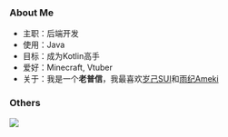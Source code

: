 ### About Me
- 主职：后端开发
- 使用：Java
- 目标：成为Kotlin高手
- 爱好：Minecraft, Vtuber
- 关于：我是一个**老普信**，我最喜欢[岁己SUI](https://space.bilibili.com/1954091502)和[雨纪Ameki](https://space.bilibili.com/1932862336)

### Others

<img src="https://github-readme-stats.vercel.app/api/top-langs/?username=Mercurows&layout=compact" />

